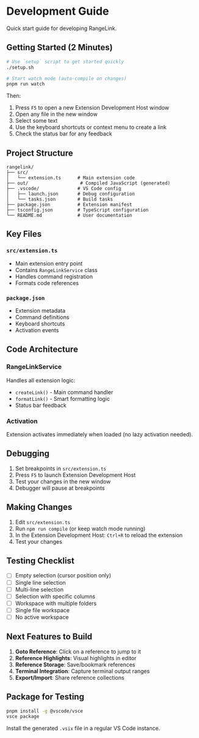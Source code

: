 # Development Guide

Quick start guide for developing RangeLink.

## Getting Started (2 Minutes)

```bash
# Use `setup` script to get started quickly
./setup.sh

# Start watch mode (auto-compile on changes)
pnpm run watch
```

Then:

1. Press `F5` to open a new Extension Development Host window
2. Open any file in the new window
3. Select some text
4. Use the keyboard shortcuts or context menu to create a link
5. Check the status bar for any feedback

## Project Structure

```
rangelink/
├── src/
│   └── extension.ts      # Main extension code
├── out/                   # Compiled JavaScript (generated)
├── .vscode/              # VS Code config
│   ├── launch.json       # Debug configuration
│   └── tasks.json        # Build tasks
├── package.json          # Extension manifest
├── tsconfig.json         # TypeScript configuration
└── README.md             # User documentation
```

## Key Files

### `src/extension.ts`

- Main extension entry point
- Contains `RangeLinkService` class
- Handles command registration
- Formats code references

### `package.json`

- Extension metadata
- Command definitions
- Keyboard shortcuts
- Activation events

## Code Architecture

### RangeLinkService

Handles all extension logic:

- `createLink()` - Main command handler
- `formatLink()` - Smart formatting logic
- Status bar feedback

### Activation

Extension activates immediately when loaded (no lazy activation needed).

## Debugging

1. Set breakpoints in `src/extension.ts`
2. Press `F5` to launch Extension Development Host
3. Test your changes in the new window
4. Debugger will pause at breakpoints

## Making Changes

1. Edit `src/extension.ts`
2. Run `npm run compile` (or keep watch mode running)
3. In the Extension Development Host: `Ctrl+R` to reload the extension
4. Test your changes

## Testing Checklist

- [ ] Empty selection (cursor position only)
- [ ] Single line selection
- [ ] Multi-line selection
- [ ] Selection with specific columns
- [ ] Workspace with multiple folders
- [ ] Single file workspace
- [ ] No active workspace

## Next Features to Build

1. **Goto Reference**: Click on a reference to jump to it
2. **Reference Highlights**: Visual highlights in editor
3. **Reference Storage**: Save/bookmark references
4. **Terminal Integration**: Capture terminal output ranges
5. **Export/Import**: Share reference collections

## Package for Testing

```bash
pnpm install -g @vscode/vsce
vsce package
```

Install the generated `.vsix` file in a regular VS Code instance.
